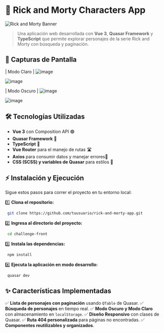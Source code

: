 # 🚀 Rick and Morty Characters App

![Rick and Morty Banner](https://rickandmortyapi.com/icons/icon-512x512.png)

> Una aplicación web desarrollada con **Vue 3**, **Quasar Framework** y **TypeScript** que permite explorar personajes de la serie Rick and Morty con búsqueda y paginación.

## 📸 Capturas de Pantalla

| Modo Claro  |
![image](https://github.com/user-attachments/assets/4805562e-2707-4808-b1a3-8f8a5ff71774)

![image](https://github.com/user-attachments/assets/d784462d-58a1-478c-afa4-011b38f7fea1)




| Modo Oscuro |
![image](https://github.com/user-attachments/assets/ef811624-edce-4e1c-aa0b-45a9b64cc882)

![image](https://github.com/user-attachments/assets/4062e874-9449-466c-9723-eb72e0e67bd9)



## 🛠 Tecnologías Utilizadas

- **Vue 3** con Composition API 🟢
- **Quasar Framework** 🚀
- **TypeScript** 📌
- **Vue Router** para el manejo de rutas 🛣
- **Axios** para consumir datos y manejar errores🔄
- **CSS (SCSS) y variables de Quasar** para estilos 🎨

## ⚡ Instalación y Ejecución

Sigue estos pasos para correr el proyecto en tu entorno local:

1️⃣ **Clona el repositorio:**
```sh
 git clone https://github.com/tuusuario/rick-and-morty-app.git
```

2️⃣ **Ingresa al directorio del proyecto:**
```sh
 cd challenge-front
```

3️⃣ **Instala las dependencias:**
```sh
 npm install
```

4️⃣ **Ejecuta la aplicación en modo desarrollo:**
```sh
 quasar dev
```


## ✨ Características Implementadas

✅ **Lista de personajes con paginación** usando `QTable` de Quasar.
✅ **Búsqueda de personajes** en tiempo real.
✅ **Modo Oscuro y Modo Claro** con almacenamiento en `localStorage`.
✅ **Diseño Responsivo** con clases de Quasar.
✅ **Ruta 404 personalizada** para páginas no encontradas.
✅ **Componentes reutilizables y organizados**.



